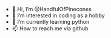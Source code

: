 - 👋 Hi, I’m @HandfulOfPinecones
- 👀 I’m interested in coding as a hobby  
- 🌱 I’m currently learning python
- 📫 How to reach me via github

<!---
HandfulOfPinecones/HandfulOfPinecones is a ✨ special ✨ repository because its `README.md` (this file) appears on your GitHub profile.
You can click the Preview link to take a look at your changes.
--->
